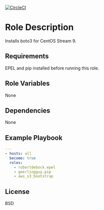 [![CircleCI](https://circleci.com/gh/ansible-roles-mamono210/aws_bootstrap/tree/main.svg?style=svg)](https://circleci.com/gh/ansible-roles-mamono210/aws_bootstrap/tree/main)

Role Description
=========

Installs boto3 for CentOS Stream 9.

Requirements
------------

EPEL and pip installed before running this role.

Role Variables
--------------

None

Dependencies
------------

None

Example Playbook
----------------

```YAML
---
- hosts: all
  become: true
  roles:
    - robertdebock.epel
    - geerlingguy.pip
    - aws_s3_bootstrap
```

License
-------

BSD
